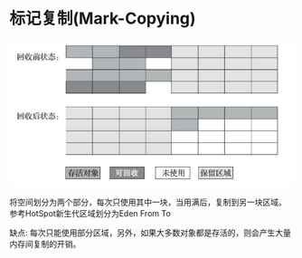 # 标记复制(Mark-Copying)

![标记复制](../images/标记复制.jpg)

将空间划分为两个部分，每次只使用其中一块，当用满后，复制到另一块区域。
参考HotSpot新生代区域划分为Eden From To

缺点: 每次只能使用部分区域，另外，如果大多数对象都是存活的，则会产生大量内存间复制的开销。